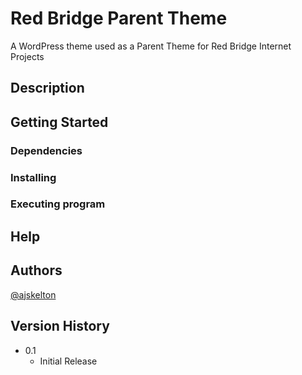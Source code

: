 # Red Bridge Parent Theme

A WordPress theme used as a Parent Theme for Red Bridge Internet Projects

## Description

## Getting Started

### Dependencies

### Installing

### Executing program

## Help

## Authors

[@ajskelton](https://twitter.com/ajskelton)

## Version History

* 0.1
    * Initial Release
